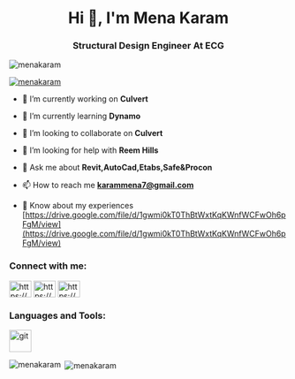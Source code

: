 <h1 align="center">Hi 👋, I'm Mena Karam</h1>
<h3 align="center">Structural Design Engineer At ECG</h3>

<p align="left"> <img src="https://komarev.com/ghpvc/?username=menakaram&label=Profile%20views&color=0e75b6&style=flat" alt="menakaram" /> </p>

<p align="left"> <a href="https://github.com/ryo-ma/github-profile-trophy"><img src="https://github-profile-trophy.vercel.app/?username=menakaram" alt="menakaram" /></a> </p>

- 🔭 I’m currently working on **Culvert**

- 🌱 I’m currently learning **Dynamo**

- 👯 I’m looking to collaborate on **Culvert**

- 🤝 I’m looking for help with **Reem Hills**

- 💬 Ask me about **Revit,AutoCad,Etabs,Safe&Procon**

- 📫 How to reach me **karammena7@gmail.com**

- 📄 Know about my experiences [https://drive.google.com/file/d/1gwmi0kT0ThBtWxtKqKWnfWCFwOh6pFgM/view](https://drive.google.com/file/d/1gwmi0kT0ThBtWxtKqKWnfWCFwOh6pFgM/view)

<h3 align="left">Connect with me:</h3>
<p align="left">
<a href="https://linkedin.com/in/https://www.linkedin.com/in/mena-karam-127a20171?utm_source=share&utm_campaign=share_via&utm_content=profile&utm_medium=android_app" target="blank"><img align="center" src="https://raw.githubusercontent.com/rahuldkjain/github-profile-readme-generator/master/src/images/icons/Social/linked-in-alt.svg" alt="https://www.linkedin.com/in/mena-karam-127a20171?utm_source=share&utm_campaign=share_via&utm_content=profile&utm_medium=android_app" height="30" width="40" /></a>
<a href="https://fb.com/https://www.facebook.com/menakaram70?mibextid=zbwkwl" target="blank"><img align="center" src="https://raw.githubusercontent.com/rahuldkjain/github-profile-readme-generator/master/src/images/icons/Social/facebook.svg" alt="https://www.facebook.com/menakaram70?mibextid=zbwkwl" height="30" width="40" /></a>
<a href="https://instagram.com/https://www.instagram.com/karammina81?igsh=mwoyzxzzewnpzmvkza==" target="blank"><img align="center" src="https://raw.githubusercontent.com/rahuldkjain/github-profile-readme-generator/master/src/images/icons/Social/instagram.svg" alt="https://www.instagram.com/karammina81?igsh=mwoyzxzzewnpzmvkza==" height="30" width="40" /></a>
</p>

<h3 align="left">Languages and Tools:</h3>
<p align="left"> <a href="https://git-scm.com/" target="_blank" rel="noreferrer"> <img src="https://www.vectorlogo.zone/logos/git-scm/git-scm-icon.svg" alt="git" width="40" height="40"/> </a> </p>

<p><img align="left" src="https://github-readme-stats.vercel.app/api/top-langs?username=menakaram&show_icons=true&locale=en&layout=compact" alt="menakaram" /></p>

<p>&nbsp;<img align="center" src="https://github-readme-stats.vercel.app/api?username=menakaram&show_icons=true&locale=en" alt="menakaram" /></p>

